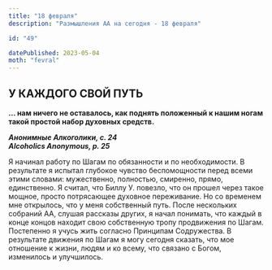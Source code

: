 ```yaml
---
title: "18 февраля"
description: "Размышления АА на сегодня - 18 февраля"

id: "49"

datePublished: 2023-05-04
moth: "fevral"
---
```


## У КАЖДОГО СВОЙ ПУТЬ

**… нам ничего не оставалось, как поднять положенный к нашим ногам такой
простой набор духовных средств.**

**_Анонимные Алкоголики, с. 24  
Alcoholics Anonymous, p. 25_**

Я начинал работу по Шагам по обязанности и по необходимости. В результате я
испытал глубокое чувство беспомощности перед всеми этими словами: мужественно,
полностью, смиренно, прямо, единственно. Я считал, что Биллу У. повезло, что
он прошел через такое мощное, просто потрясающее духовное переживание. Но со
временем мне открылось, что у меня собственный путь. После нескольких собраний
АА, слушая рассказы других, я начал понимать, что каждый в конце концов
находит свою собственную тропу продвижения по Шагам. Постепенно я учусь жить
согласно Принципам Содружества. В результате движения по Шагам я могу сегодня
сказать, что мое отношение к жизни, людям и ко всему, что связано с Богом,
изменилось и улучшилось.
